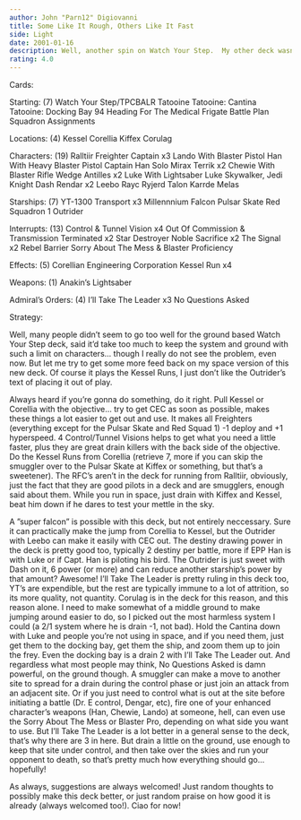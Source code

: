 ```yaml
---
author: John "Parn12" Digiovanni
title: Some Like It Rough, Others Like It Fast
side: Light
date: 2001-01-16
description: Well, another spin on Watch Your Step.  My other deck wasn’t as well liked, seems some people can’t understand my concepts... so let me try something a little more direct.
rating: 4.0
---
```

Cards: 

Starting: (7)
Watch Your Step/TPCBALR
Tatooine
Tatooine: Cantina
Tatooine: Docking Bay 94
Heading For The Medical Frigate
Battle Plan
Squadron Assignments

Locations: (4)
Kessel
Corellia
Kiffex
Corulag

Characters: (19)
Ralltiir Freighter Captain x3
Lando With Blaster Pistol
Han With Heavy Blaster Pistol
Captain Han Solo
Mirax Terrik x2
Chewie With Blaster Rifle
Wedge Antilles x2
Luke With Lightsaber
Luke Skywalker, Jedi Knight
Dash Rendar x2
Leebo
Rayc Ryjerd
Talon Karrde
Melas

Starships: (7)
YT-1300 Transport x3
Millennnium Falcon
Pulsar Skate
Red Squadron 1
Outrider

Interrupts: (13)
Control & Tunnel Vision x4
Out Of Commission & Transmission Terminated x2
Star Destroyer
Noble Sacrifice x2
The Signal x2
Rebel Barrier
Sorry About The Mess & Blaster Proficiency

Effects: (5)
Corellian Engineering Corporation
Kessel Run x4

Weapons: (1)
Anakin’s Lightsaber

Admiral’s Orders: (4)
I’ll Take The Leader x3
No Questions Asked 

Strategy: 

Well, many people didn’t seem to go too well for the ground based Watch Your Step deck, said it’d take too much to keep the system and ground with such a limit on characters... though I really do not see the problem, even now.  But let me try to get some more feed back on my space version of this new deck.	Of course it plays the Kessel Runs, I just don’t like the Outrider’s text of placing it out of play.

Always heard if you’re gonna do something, do it right.  Pull Kessel or Corellia with the objective... try to get CEC as soon as possible, makes these things a lot easier to get out and use.  It makes all Freighters (everything except for the Pulsar Skate and Red Squad 1) -1 deploy and +1 hyperspeed.  4 Control/Tunnel Visions helps to get what you need a little faster, plus they are great drain killers with the back side of the objective.  Do the Kessel Runs from Corellia (retrieve 7, more if you can skip the smuggler over to the Pulsar Skate at Kiffex or something, but that’s a sweetener).  The RFC’s aren’t in the deck for running from Ralltiir, obviously, just the fact that they are good pilots in a deck and are smugglers, enough said about them.	While you run in space, just drain with Kiffex and Kessel, beat him down if he dares to test your mettle in the sky.

A ”super falcon” is possible with this deck, but not entirely neccessary.  Sure it can practically make the jump from Corellia to Kessel, but the Outrider with Leebo can make it easily with CEC out.  The destiny drawing power in the deck is pretty good too, typically 2 destiny per battle, more if EPP Han is with Luke or if Capt. Han is piloting his bird.	The Outrider is just sweet with Dash on it, 6 power (or more) and can reduce another starship’s power by that amount?  Awesome!  I’ll Take The Leader is pretty ruling in this deck too, YT’s are expendible, but the rest are typically immune to a lot of attrition, so its more quality, not quantity.  Corulag is in the deck for this reason, and this reason alone.  I need to make somewhat of a middle ground to make jumping around easier to do, so I picked out the most harmless system I could (a 2/1 system where he is drain -1, not bad).  Hold the Cantina down with Luke and people you’re not using in space, and if you need them, just get them to the docking bay, get them the ship, and zoom them up to join the frey.	Even the docking bay is a drain 2 with I’ll Take The Leader out.	And regardless what most people may think, No Questions Asked is damn powerful, on the ground though.  A smuggler can make a move to another site to spread for a drain during the control phase or just join an attack from an adjacent site.	Or if you just need to control what is out at the site before initiating a battle (Dr. E control, Dengar, etc), fire one of your enhanced character’s weapons (Han, Chewie, Lando) at someone, hell, can even use the Sorry About The Mess or Blaster Pro, depending on what side you want to use.  But I’ll Take The Leader is a lot better in a general sense to the deck, that’s why there are 3 in here.	But drain a little on the ground, use enough to keep that site under control, and then take over the skies and run your opponent to death, so that’s pretty much how everything should go... hopefully!

As always, suggestions are always welcomed!  Just random thoughts to possibly make this deck better, or just random praise on how good it is already (always welcomed too!).  Ciao for now!  
